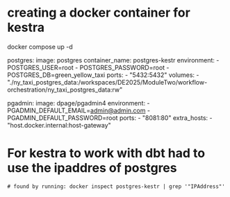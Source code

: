 # creating a docker container for kestra 
docker compose up -d

  postgres:
    image: postgres
    container_name: postgres-kestr
    environment:
      - POSTGRES_USER=root
      - POSTGRES_PASSWORD=root
      - POSTGRES_DB=green_yellow_taxi
    ports:
      - "5432:5432"
    volumes:
      - "./ny_taxi_postgres_data:/workspaces/DE2025/ModuleTwo/workflow-orchestration/ny_taxi_postgres_data:rw"

  pgadmin:
    image: dpage/pgadmin4
    environment:
      - PGADMIN_DEFAULT_EMAIL=admin@admin.com
      - PGADMIN_DEFAULT_PASSWORD=root
    ports:
      - "8081:80"
    extra_hosts:
      - "host.docker.internal:host-gateway"
# For kestra to work with dbt had to use the ipaddres of postgres
    # found by running: docker inspect postgres-kestr | grep '"IPAddress"'